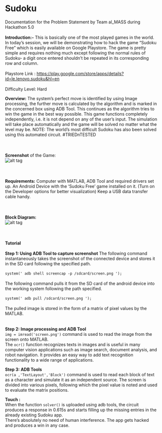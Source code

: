 # Sudoku

Documentation for the Problem Statement by Team al_MASS during Hackathon 5.0
<br><br>
<b>Introduction:-</b>
This is basically one of the most played games in the world. In today’s session, we will be demonstrating how to hack the game “Sudoku Free” which is easily available on Google Playstore. The game is pretty simple and requires nothing much except following the normal rules of Sudoku- a digit once entered shouldn’t be repeated in its corresponding row and column.<br><br>
Playstore Link :  https://play.google.com/store/apps/details?id=le.lenovo.sudoku&hl=en<br><br>
Difficulty Level: Hard<r>



<b>Overview:</b>
The system’s perfect move is identified by using Image processing, the further move is calculated by the algorithm and is marked in the concerned box using ADB Tool. This continues as the algorithm tries to win the game in the best way possible. This game functions completely independently, i.e. it is not depend on any of the user’s input. The simulation will take place automatically and the game will be solved no matter what the level may be.
NOTE: The world’s most difficult Sudoku has also been solved using this automated circuit. 
#TRIEDnTESTED
<br><br><br><br>
<b>Screenshot</b> of the Game:<br>
![alt tag](https://raw.githubusercontent.com/sreetamdas/al_MASS/master/doc.png)
<br><br><br><br>
<b>Requirements:</b>
Computer with MATLAB, ADB Tool and required drivers set up. An Android Device with the ‘Sudoku Free’ game installed on it. (Turn on the Developer options for better visualization) Keep a USB data transfer cable handy.
<br><br><br><br>
<b>Block Diagram:</b><br>
![alt tag](https://raw.githubusercontent.com/sreetamdas/al_MASS/master/doc1.png)
<br><br><br><br>
<b>Tutorial</b><br><br>
<b>Step 1: Using ADB Tool to capture screenshot</b>
The following command instantaneously takes the screenshot of the connected device and stores it in the SD card following the specified path.<br><br>
`system(' adb shell screencap -p /sdcard/screen.png ');`<br><br>
The following command pulls it from the SD card of the android device into the working system following the path specified.<br><br>
`system(' adb pull /sdcard/screen.png ');`<br><br>
The pulled image is stored in the form of a matrix of pixel values by the MATLAB.
<br><br><br>
<b>Step 2: Image processing and ADB Tool</b><br>
`img = imread('screen.png')` command is used to read the image from the screen onto MATLAB. <br>
The `ocr()` function recognizes texts in images and is useful in many computer vision applications such as image search, document analysis, and robot navigation. It provides an easy way to add text recognition functionality to a wide range of applications.

<b>Step 3: ADB Tools</b><br>
`ocr(a ,'TextLayout','Block')` command is used to read each block of text as a character and simulate it as an independent source.
The screen is divided into various pixels, following which the pixel value is noted and used to evaluate the matrix positions.

<b>Touch :</b><br>
When the function `solver()` is uploaded using adb tools, the circuit produces a response in 0.615s and starts filling up the missing entries in the already existing Sudoku app.<br>
There’s absolutely no need of human interference. The app gets hacked and produces a win in any case.
